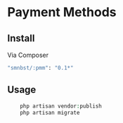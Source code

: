 
# Payment Methods

## Install

Via Composer

``` bash
"smnbst/:pmm": "0.1*"
```

## Usage

``` php
	php artisan vendor:publish
	php artisan migrate
```
